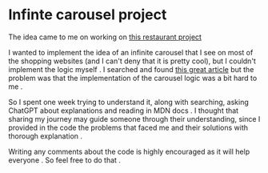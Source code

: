 # Infinte carousel project
The idea came to me on working on [this restaurant project](https://github.com/Mohammed-Lashein/restaurant-app) 

I wanted to implement the idea of an infinite carousel that I see on most of the shopping websites (and I can't deny that it is pretty cool), but I couldn't implement the logic myself . I searched and found [this great article](https://dev.to/arindam1997007/creating-an-infinite-looping-image-carousel-with-css-and-javascript-4pao) but the problem was that the implementation of the carousel logic was a bit hard to me . 

So I spent one week trying to understand it, along with searching, asking ChatGPT about explanations and reading in MDN docs . I thought that sharing my journey may guide someone through their understanding, since I provided in the code the problems that faced me and their solutions with thorough explanation . 

Writing any comments about the code is highly encouraged as it will help everyone . So feel free to do that . 